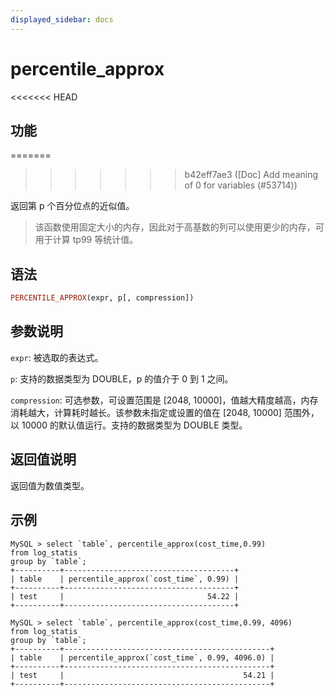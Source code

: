 ```yaml
---
displayed_sidebar: docs
---
```


# percentile_approx

<<<<<<< HEAD
## 功能
=======

>>>>>>> b42eff7ae3 ([Doc] Add meaning of 0 for variables (#53714))

返回第 p 个百分位点的近似值。

> 该函数使用固定大小的内存，因此对于高基数的列可以使用更少的内存，可用于计算 tp99 等统计值。

## 语法

```Haskell
PERCENTILE_APPROX(expr, p[, compression])
```

## 参数说明

`expr`: 被选取的表达式。

`p`: 支持的数据类型为 DOUBLE，p 的值介于 0 到 1 之间。

`compression`: 可选参数，可设置范围是 [2048, 10000]，值越大精度越高，内存消耗越大，计算耗时越长。该参数未指定或设置的值在 [2048, 10000] 范围外，以 10000 的默认值运行。支持的数据类型为 DOUBLE 类型。

## 返回值说明

返回值为数值类型。

## 示例

```plain text
MySQL > select `table`, percentile_approx(cost_time,0.99)
from log_statis
group by `table`;
+----------+--------------------------------------+
| table    | percentile_approx(`cost_time`, 0.99) |
+----------+--------------------------------------+
| test     |                                54.22 |
+----------+--------------------------------------+

MySQL > select `table`, percentile_approx(cost_time,0.99, 4096)
from log_statis
group by `table`;
+----------+----------------------------------------------+
| table    | percentile_approx(`cost_time`, 0.99, 4096.0) |
+----------+----------------------------------------------+
| test     |                                        54.21 |
+----------+----------------------------------------------+
```
